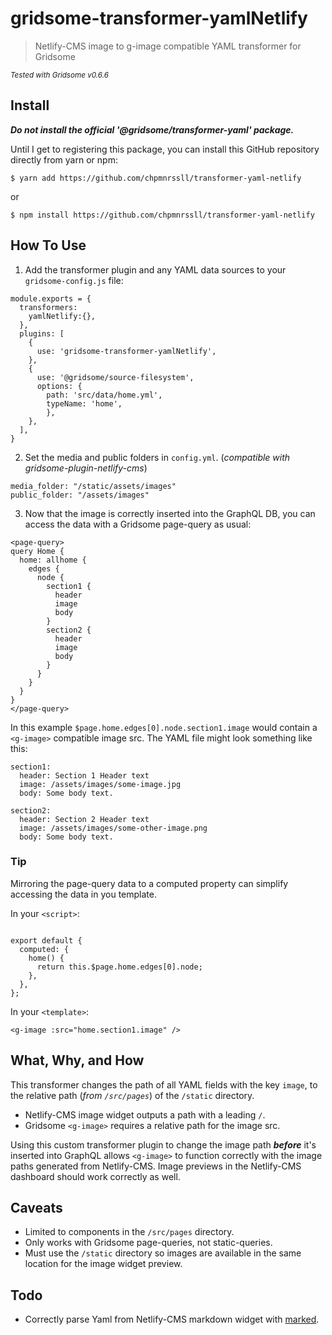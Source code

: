 # gridsome-transformer-yamlNetlify

> Netlify-CMS image to g-image compatible YAML transformer for Gridsome

<small>*Tested with Gridsome v0.6.6*</small>

## Install

__*Do not install the official '@gridsome/transformer-yaml' package.*__

Until I get to registering this package, you can install this GitHub repository directly from yarn or npm:

```
$ yarn add https://github.com/chpmnrssll/transformer-yaml-netlify
```
or
```
$ npm install https://github.com/chpmnrssll/transformer-yaml-netlify
```
## How To Use

1. Add the transformer plugin and any YAML data sources to your `gridsome-config.js` file:
```
module.exports = {
  transformers:
    yamlNetlify:{},
  },
  plugins: [
    {
      use: 'gridsome-transformer-yamlNetlify',
    },
    {
      use: '@gridsome/source-filesystem',
      options: {
        path: 'src/data/home.yml',
        typeName: 'home',
        },
    },
  ],
}
```

2. Set the media and public folders in `config.yml`. (*compatible with gridsome-plugin-netlify-cms*)
```
media_folder: "/static/assets/images"
public_folder: "/assets/images"
```

3. Now that the image is correctly inserted into the GraphQL DB, you can access the data with a Gridsome page-query as usual:
```
<page-query>
query Home {
  home: allhome {
    edges {
      node {
        section1 {
          header
          image
          body
        }
        section2 {
          header
          image
          body
        }
      }
    }
  }
}
</page-query>
```

In this example `$page.home.edges[0].node.section1.image` would contain a `<g-image>` compatible image src. The YAML file might look something like this:
```
section1:
  header: Section 1 Header text
  image: /assets/images/some-image.jpg
  body: Some body text.

section2:
  header: Section 2 Header text
  image: /assets/images/some-other-image.png
  body: Some body text.
```

### Tip

Mirroring the page-query data to a computed property can simplify accessing the data in you template.

In your `<script>`:
```

export default {
  computed: {
    home() {
      return this.$page.home.edges[0].node;
    },
  },
};
```

In your `<template>`:
```
<g-image :src="home.section1.image" />
```


## What, Why, and How

This transformer changes the path of all YAML fields with the key `image`, to the relative path (*from `/src/pages`*) of the `/static` directory.

- Netlify-CMS image widget outputs a path with a leading `/`.
- Gridsome `<g-image>` requires a relative path for the image src.

Using this custom transformer plugin to change the image path __*before*__ it's inserted into GraphQL allows `<g-image>` to function correctly with the image paths generated from Netlify-CMS. Image previews in the Netlify-CMS dashboard should work correctly as well.


## Caveats

- Limited to components in the `/src/pages` directory.
- Only works with Gridsome page-queries, not static-queries.
- Must use the `/static` directory so images are available in the same location for the image widget preview.


## Todo

- Correctly parse Yaml from Netlify-CMS markdown widget with [marked](https://www.npmjs.com/package/marked).
